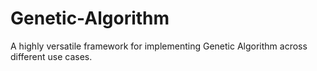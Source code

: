 # Genetic-Algorithm
A highly versatile framework for implementing Genetic Algorithm across different use cases.
